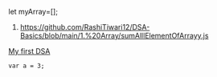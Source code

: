 let myArray=[];

1. https://github.com/RashiTiwari12/DSA-Basics/blob/main/1.%20Array/sumAlllElementOfArrayy.js

[My first DSA](https://github.com/RashiTiwari12/DSA-Basics/blob/main/1.%20Array/sumAlllElementOfArrayy.js)


```
var a = 3;
```

